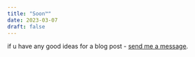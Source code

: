 ```yaml
---
title: "Soon™️"
date: 2023-03-07
draft: false
---
```


if u have any good ideas for a blog post - [send me a message](../../contact/contact/).